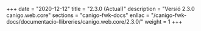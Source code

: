 +++
date        = "2020-12-12"
title       = "2.3.0 (Actual)"
description = "Versió 2.3.0 canigo.web.core"
sections    = "canigo-fwk-docs"
enllac		= "/canigo-fwk-docs/documentacio-llibreries/canigo.web.core/2.3.0/"
weight		= 1
+++

